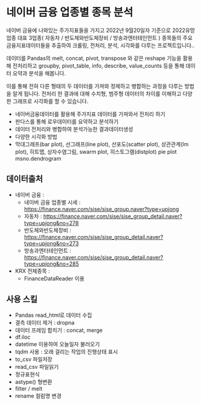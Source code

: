 # 네이버 금융 업종별 종목 분석
네이버 금융에 나와있는 주가지표들을 가지고 
2022년 9월20일자 기준으로 2022유망업종 대표 3업종( 자동차 / 반도체와반도체장비 / 방송과엔터테인먼트 ) 종목들의 주요금융지표데이터들을 추출하여
크롤링, 전처리, 분석, 시각화를 다루는 프로젝트입니다..

데이터를 Pandas의 melt, concat, pivot, transpose 와 같은 reshape 기능을 활용해 전처리하고
groupby, pivot_table, info, describe, value_counts 등을 통해 데이터 요약과 분석을 해봅니다.

이를 통해 전혀 다른 형태의 두 데이터를 가져와 정제하고 병합하는 과정을 다루는 방법을 알게 됩니다. 
전처리 한 결과에 대해 수치형, 범주형 데이터의 차이를 이해하고 다양한 그래프로 시각화를 할 수 있습니다.


* 네이버금융데이터를 활용해 주가지표 데이터를 가져와서 전처리 하기
* 판다스를 통해 로우데이터를 요약하고 분석하기
* 데이터 전처리와 병합하여 분석가능한 결과데이터생성
* 다양한 시각화 방법
* 막대그래프(bar plot), 선그래프(line plot), 산포도(scatter plot), 상관관계(lm plot), 히트맵, 상자수염그림, swarm plot, 히스토그램(distplot) pie plot
msno.dendrogram

## 데이터출처
* 네이버 금융 : 
    * 네이버 금융 업종별 시세 : https://finance.naver.com/sise/sise_group.naver?type=upjong
    * 자동차 : https://finance.naver.com/sise/sise_group_detail.naver?type=upjong&no=278
    * 반도체와반도체장비 : https://finance.naver.com/sise/sise_group_detail.naver?type=upjong&no=273
    * 방송과엔터테인먼트 : https://finance.naver.com/sise/sise_group_detail.naver?type=upjong&no=285
* KRX 전체종목 :
    * FinanceDataReader 이용 

## 사용 스킬
* Pandas read_html로 데이터 수집
* 결측 데이터 제거  : dropna
* 데이터 프레임 합치기 : concat, merge
* df.iloc
* datetime 이용하여 오늘일자 불러오기
* tqdm 사용 : 오래 걸리는 작업의 진행상태 표시
* to_csv 파일저장
* read_csv 파일읽기
* 정규표현식
* astype() 형변환
* filter / melt 
* rename 컬럼명 변경
